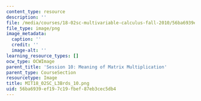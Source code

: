 ```yaml
---
content_type: resource
description: ''
file: /media/courses/18-02sc-multivariable-calculus-fall-2010/56ba6939ef197c19fbef87eb3cec5db4_MIT18_02SC_L3Brds_10.png
file_type: image/png
image_metadata:
  caption: ''
  credit: ''
  image-alt: ''
learning_resource_types: []
ocw_type: OCWImage
parent_title: 'Session 10: Meaning of Matrix Multiplication'
parent_type: CourseSection
resourcetype: Image
title: MIT18_02SC_L3Brds_10.png
uid: 56ba6939-ef19-7c19-fbef-87eb3cec5db4
---
```

